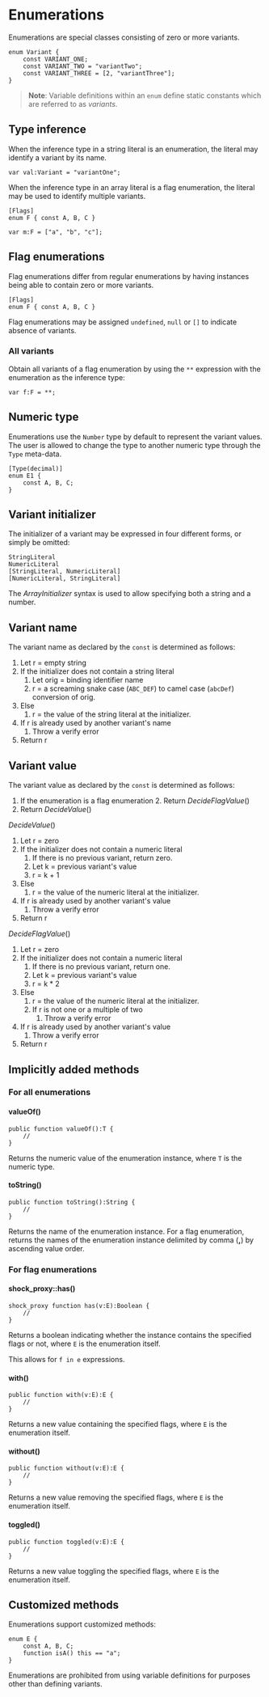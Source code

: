 # Enumerations

Enumerations are special classes consisting of zero or more variants.

```
enum Variant {
    const VARIANT_ONE;
    const VARIANT_TWO = "variantTwo";
    const VARIANT_THREE = [2, "variantThree"];
}
```

> **Note**: Variable definitions within an `enum` define static constants which are referred to as *variants*.

## Type inference

When the inference type in a string literal is an enumeration, the literal may identify a variant by its name.

```
var val:Variant = "variantOne";
```

When the inference type in an array literal is a flag enumeration, the literal may be used to identify multiple variants.

```
[Flags]
enum F { const A, B, C }

var m:F = ["a", "b", "c"];
```

## Flag enumerations

Flag enumerations differ from regular enumerations by having instances being able to contain zero or more variants.

```
[Flags]
enum F { const A, B, C }
```

Flag enumerations may be assigned `undefined`, `null` or `[]` to indicate absence of variants.

### All variants

Obtain all variants of a flag enumeration by using the `**` expression with the enumeration as the inference type:

```
var f:F = **;
```

## Numeric type

Enumerations use the `Number` type by default to represent the variant values. The user is allowed to change the type to another numeric type through the `Type` meta-data.

```
[Type(decimal)]
enum E1 {
    const A, B, C;
}
```

## Variant initializer

The initializer of a variant may be expressed in four different forms, or simply be omitted:

```
StringLiteral
NumericLiteral
[StringLiteral, NumericLiteral]
[NumericLiteral, StringLiteral]
```

The *ArrayInitializer* syntax is used to allow specifying both a string and a number.

## Variant name

The variant name as declared by the `const` is determined as follows:

1. Let r = empty string
2. If the initializer does not contain a string literal
    1. Let orig = binding identifier name
    2. r = a screaming snake case (`ABC_DEF`) to camel case (`abcDef`) conversion of orig.
3. Else
    1. r = the value of the string literal at the initializer.
4. If r is already used by another variant's name
    1. Throw a verify error
5. Return r

## Variant value

The variant value as declared by the `const` is determined as follows:

1. If the enumeration is a flag enumeration
    2. Return *DecideFlagValue*()
1. Return *DecideValue*()

*DecideValue*()

1. Let r = zero
2. If the initializer does not contain a numeric literal
    1. If there is no previous variant, return zero.
    2. Let k = previous variant's value
    3. r = k + 1
3. Else
    1. r = the value of the numeric literal at the initializer.
4. If r is already used by another variant's value
    1. Throw a verify error
5. Return r

*DecideFlagValue*()

1. Let r = zero
2. If the initializer does not contain a numeric literal
    1. If there is no previous variant, return one.
    2. Let k = previous variant's value
    3. r = k * 2
3. Else
    1. r = the value of the numeric literal at the initializer.
    2. If r is not one or a multiple of two
        1. Throw a verify error
4. If r is already used by another variant's value
    1. Throw a verify error
5. Return r

## Implicitly added methods

### For all enumerations

#### valueOf()

```
public function valueOf():T {
    //
}
```

Returns the numeric value of the enumeration instance, where `T` is the numeric type.

#### toString()

```
public function toString():String {
    //
}
```

Returns the name of the enumeration instance. For a flag enumeration, returns the names of the enumeration instance delimited by comma (**,**) by ascending value order.

### For flag enumerations

#### shock_proxy::has()

```
shock_proxy function has(v:E):Boolean {
    //
}
```

Returns a boolean indicating whether the instance contains the specified flags or not, where `E` is the enumeration itself.

This allows for `f in e` expressions.

#### with()

```
public function with(v:E):E {
    //
}
```

Returns a new value containing the specified flags, where `E` is the enumeration itself.

#### without()

```
public function without(v:E):E {
    //
}
```

Returns a new value removing the specified flags, where `E` is the enumeration itself.

#### toggled()

```
public function toggled(v:E):E {
    //
}
```

Returns a new value toggling the specified flags, where `E` is the enumeration itself.

## Customized methods

Enumerations support customized methods:

```
enum E {
    const A, B, C;
    function isA() this == "a";
}
```

Enumerations are prohibited from using variable definitions for purposes other than defining variants.
